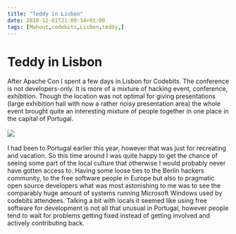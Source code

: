 ```yaml
---
title: "Teddy in Lisbon"
date: 2010-12-01T21:09:14+01:00
tags: [Mahout,codebits,Lisbon,teddy,]
---
```


# Teddy in Lisbon


After Apache Con I spent a few days in Lisbon for Codebits. The conference is not developers-only. It is more of a 
mixture of hacking event, conference, exhibition. Though the location was not optimal for giving presentations (large 
exhibition hall with now a rather noisy presentation area) the whole event brought quite an interesting mixture of 
people together in one place in the capital of Portugal.<br><br><img 
src="http://isabel-drost.de/Bilder/wordpress/teddy_lis_nov10.png"/><br><br>I had been to Portugal earlier this year, 
however that was just for recreating and vacation. So this time around I was quite happy to get the chance of seeing 
some part of the local culture that otherwise I would probably never have gotten access to. Having some loose ties to 
the Berlin hackers community, to the free software people in Europe but also to pragmatic open source developers what 
was most astonishing to me was to see the comparably huge amount of systems running Microsoft Windows used by codebits 
attendees. Talking a bit with locals it seemed like using free software for development is not all that unusual in 
Portugal, however people tend to wait for problems getting fixed instead of getting involved and actively contributing 
back.
